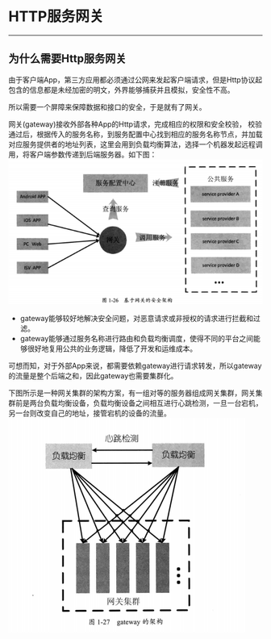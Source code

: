 # HTTP服务网关
---
## 为什么需要Http服务网关
由于客户端App，第三方应用都必须通过公网来发起客户端请求，但是Http协议起包含的信息都是未经加密的明文，外界能够捕获并且模拟，安全性不高。

所以需要一个屏障来保障数据和接口的安全，于是就有了网关。

网关(gateway)接收外部各种App的Http请求，完成相应的权限和安全校验，
校验通过后，根据传入的服务名称，到服务配置中心找到相应的服务名称节点，并加载对应服务提供者的地址列表，这里会用到负载均衡算法，选择一个机器发起远程调用，将客户端参数传递到后端服务器。如下图：
![](img/gateway.png)
* gateway能够较好地解决安全问题，对恶意请求或非授权的请求进行拦截和过滤。
* gateway能够通过服务名称进行路由和负载均衡调度，使得不同的平台之间能够很好地复用公共的业务逻辑，降低了开发和运维成本。

可想而知，对于外部App来说，都需要依赖gateway进行请求转发，所以gateway的流量是整个后端之和，因此gateway也需要集群化。

下图所示是一种网关集群的架构方案，有一组对等的服务器组成网关集群，网关集群前是两台负载均衡设备，负载均衡设备之间相互进行心跳检测，一旦一台宕机，另一台则改变自己的地址，接管宕机的设备的流量。
![](img/网关集群.png)
